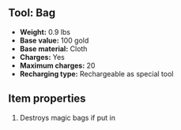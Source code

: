 ## Tool: Bag
- **Weight:** 0.9 lbs
- **Base value:** 100 gold
- **Base material:** Cloth
- **Charges:** Yes
- **Maximum charges:** 20
- **Recharging type:** Rechargeable as special tool
## Item properties
1. Destroys magic bags if put in

